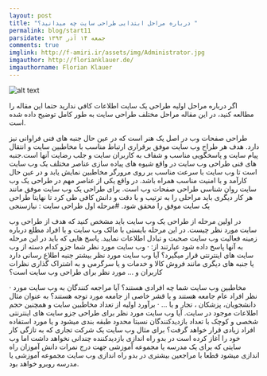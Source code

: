 ```yaml
---
layout: post
title: "درباره مراحل ابتدایی طراحی سایت چه میدانید؟ "
permalink: blog/start11
parsidate: جمعه ۱۴ آذر ۱۳۹۳
comments: true
imglink: http://f-amiri.ir/assets/img/Administrator.jpg
imgauthor: http://florianklauer.de/
imgauthorname: Florian Klauer
---
```




  ![alt text]({{site.url}}/assets/img/x.jpg)




اگر درباره مراحل اولیه طراحی یک سایت اطلاعات کافی ندارید حتما این مقاله را مطالعه کنید، در این مقاله مراحل مختلف طراحی سایت به طور کامل توضیح داده شده است.

طراحی صفحات وب در اصل یک هنر است که در عین حال جنبه های فنی فراوانی نیز دارد. هدف هر طراح وب سایت موفق برقراری ارتباط مناسب با مخاطبین سایت و انتقال پیام سایت و پاسخگویی مناسب و شفاف به کاربران سایت و جلب رضایت آنها است.جنبه های فنی طراحی وب سایت در واقع شیوه های پیاده سازی عناصر مختلف یک وب سایت است تا وب سایت با سرعت مناسب بر روی مرورگر مخاطبین نمایش یابد و در عین حال کارآمد و با امنیت مناسب همراه باشد. در واقع یکی از عناصر مهم در طراحی یک وب سایت روان شناسی طراحی صفحات وب است. برای طراحی یک وب سایت موفق مانند هر کار دیگری باید مراحلی را به ترتیب و با دقت و دانش کافی طی کرد تا نهایتا طراحی یک سایت موفق را محقق شود.
#مرحله اول طراحی سایت : نیازسنجی

در اولین مرحله از طراحی یک وب سایت باید مشخص کنید که هدف از طراحی وب سایت مورد نظر چیست. در این مرحله بایستی با مالک وب سایت و یا افراد مطلع درباره زمینه فعالیت وب سایت صحبت و تبادل اطلاعات نمایید. پاسخ هایی که باید در این مرحله به آنها پاسخ داده شود عبارتند از:
·         وب سایت مورد نظر شما جزو کدام دسته از وب سایت های اینترنتی قرار میگیرد؟ آیا وب سایت مورد نظر بیشتر جنبه اطلاع رسانی دارد یا جنبه های دیگری مانند فروش کالا و خدمات و یا سرگرمی و به اشتراک گذاری نظرات کاربران و ... مورد نظر برای طراحی وب سایت است؟

·         مخاطبین وب سایت شما چه افرادی هستند؟ آیا مراجعه کنندگان به وب سایت مورد نظر افراد عام جامعه هستند و یا قشر خاصی از جامعه مورد توجه هستند؟ به عنوان مثال دانشجویان، پزشکان ، تجار و یا ...
·         برآورد اولیه از تعداد مخاطبین سایت و همچنین حجم اطلاعات موجود در سایت. آیا وب سایت مورد نظر برای طراحی جزو سایت های اینترنتی شخصی و کوچک با تعداد بازدیدکنندگان نسبتا محدود طبقه بندی میشود و یا مورد استفاده افراد زیادی قرار خواهد گرفت؟ برای مثال وب سایت یک شرکت تجاری که به تازگی کار خود را آغاز کرده است در بدو راه اندازی بازدیدکننده چندانی نخواهد داشت اما وب سایتی که برای یک مدرسه یا مجموعه آموزشی جهت درج نمرات دانش آموزان راه اندازی میشود قطعا با مراجعین بیشتری در بدو راه اندازی وب سایت مجموعه آموزشی یا مدرسه روبرو خواهد بود.


